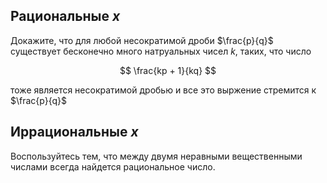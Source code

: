 ## Рациональные $x$

Докажите, что для любой несократимой дроби $\frac{p}{q}$ существует бесконечно много натруальных чисел $k$, таких, что число

$$ \frac{kp + 1}{kq} $$

тоже является несократимой дробью и все это выржение стремится к $\frac{p}{q}$

## Иррациональные $x$

Воспользуйтесь тем, что между двумя неравными вещественными числами всегда найдется рациональное число.